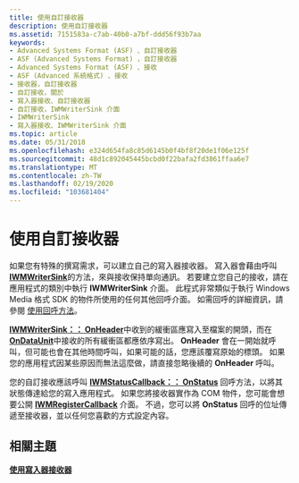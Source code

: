 ```yaml
---
title: 使用自訂接收器
description: 使用自訂接收器
ms.assetid: 7151583a-c7ab-40b0-a7bf-ddd56f93b7aa
keywords:
- Advanced Systems Format (ASF) 、自訂接收器
- ASF (Advanced Systems Format) ，自訂接收器
- Advanced Systems Format (ASF) 、接收
- ASF (Advanced 系統格式) 、接收
- 接收器，自訂接收器
- 自訂接收，關於
- 寫入器接收、自訂接收器
- 自訂接收，IWMWriterSink 介面
- IWMWriterSink
- 寫入器接收、IWMWriterSink 介面
ms.topic: article
ms.date: 05/31/2018
ms.openlocfilehash: e324d654fa8c85d6145b0f4bf8f20de1f06e125f
ms.sourcegitcommit: 48d1c892045445bcbd0f22bafa2fd3861ffaa6e7
ms.translationtype: MT
ms.contentlocale: zh-TW
ms.lasthandoff: 02/19/2020
ms.locfileid: "103681404"
---
```

# <a name="using-custom-sinks"></a>使用自訂接收器

如果您有特殊的撰寫需求，可以建立自己的寫入器接收器。 寫入器會藉由呼叫 [**IWMWriterSink**](/previous-versions/windows/desktop/api/wmsdkidl/nn-wmsdkidl-iwmwritersink)的方法，來與接收保持單向通訊。 若要建立您自己的接收，請在應用程式的類別中執行 **IWMWriterSink** 介面。 此程式非常類似于執行 Windows Media 格式 SDK 的物件所使用的任何其他回呼介面。 如需回呼的詳細資訊，請參閱 [使用回呼方法](using-the-callback-methods.md)。

[**IWMWriterSink：： OnHeader**](/previous-versions/windows/desktop/api/Wmsdkidl/nf-wmsdkidl-iwmwritersink-onheader)中收到的緩衝區應寫入至檔案的開頭，而在 [**OnDataUnit**](/previous-versions/windows/desktop/api/Wmsdkidl/nf-wmsdkidl-iwmwritersink-ondataunit)中接收的所有緩衝區都應依序寫出。 **OnHeader** 會在一開始就呼叫，但可能也會在其他時間呼叫，如果可能的話，您應該覆寫原始的標頭。 如果您的應用程式因某些原因而無法這麼做，請直接忽略後續的 **OnHeader** 呼叫。

您的自訂接收應該呼叫 [**IWMStatusCallback：： OnStatus**](/previous-versions/windows/desktop/api/Wmsdkidl/nf-wmsdkidl-iwmstatuscallback-onstatus) 回呼方法，以將其狀態傳達給您的寫入應用程式。 如果您將接收器實作為 COM 物件，您可能會想要公開 [**IWMRegisterCallback**](/previous-versions/windows/desktop/api/wmsdkidl/nn-wmsdkidl-iwmregistercallback) 介面。 不過，您可以將 **OnStatus** 回呼的位址傳遞至接收器，並以任何您喜歡的方式設定內容。

## <a name="related-topics"></a>相關主題

<dl> <dt>

[**使用寫入器接收器**](working-with-writer-sinks.md)
</dt> </dl>

 

 




